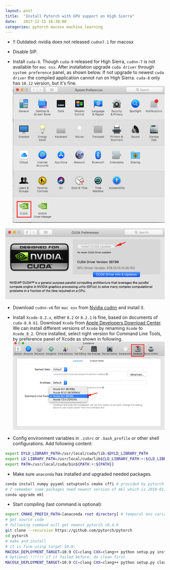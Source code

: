 ```yaml
---
layout: post
title:  "Install Pytorch with GPU support on High Sierra"
date:   2017-12-15 16:30:00
categories: pytorch macosx machine_learning
---
```

- !! Outdated: nvidia does not released `cudnn7.1` for macosx
- Disable SIP.

- Install `cuda-8`. Though `cuda-9` released for High Sierra, `cudnn-7` is not available for `mac osx`. After installation upgrade `cuda driver` through `system preference` panel, as shown below. If not upgrade to newest `cuda driver` the compiled application cannot run on High Sierra. `cuda-8` only has `10.12` version, but it's fine.  
![CUDA panel](/imgs/cuda_panel.png)

![Upgrade CUDA driver](/imgs/cuda_upgrade.png)

- Download `cudnn-v6` for `mac osx` from [Nvidia cudnn](https://developer.nvidia.com/cudnn) and install it.

- Install `Xcode-8.2.x`, either `8.2` or `8.2.1` is fine, based on documents of `cuda-8.0.61`. Download `Xcode` from <a href="https://developer.apple.com/download/more/">Apple Developers Download Center</a>. We can install different versions of `Xcode`  by renaming `Xcode` to `Xcode_8_2`. Once installed, select right version for Command Line Tools, by preference panel of Xcode as shown in following. 
![Choose CLT](/imgs/choose_CLT_version.png)

- Config environment variables in `.zshrc` or `.bash_profile` or other shell configurations. Add following content:
``` bash
export DYLD_LIBRARY_PATH=/usr/local/cuda/lib:$DYLD_LIBRARY_PATH
export LD_LIBRARY_PATH=/usr/local/cuda/lib${LD_LIBRARY_PATH:+:${LD_LIBRARY_PATH}}
export PATH=/usr/local/cuda/bin${PATH:+:${PATH}}
```

- Make sure `anaconda` has installed and upgraded needed packages. 
``` bash
conda install numpy pyyaml setuptools cmake cffi # provided by pytorch README
# I remember some packages need newest version of mkl which is 2018-01, but default mkl in anaconda is mkl2017
conda upgrade mkl 
``` 

- Start compiling (last command is optional):    
``` bash
export CMAKE_PREFIX_PATH=[anaconda root directory] # temporal env variable
# get source code
# following command will get newest pytorch v0.4.0
git clone --recursive https://github.com/pytorch/pytorch
cd pytorch
# make and install
# it is fine using target 10.9; 
MACOSX_DEPLOYMENT_TARGET=10.9 CC=clang CXX=clang++ python setup.py install
# Optional !!!!!! if it failed before; do clean first
MACOSX_DEPLOYMENT_TARGET=10.9 CC=clang CXX=clang++ python setup.py clean 
```    
